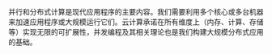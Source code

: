 并行和分布式计算是现代应用程序的主要内容。我们需要利用多个核心或多台机器来加速应用程序或大规模运行它们。云计算承诺在所有维度上（内存、计算、存储等）实现无限的可扩展性，并发编程及其相关理论也是我们构建大规模分布式应用的基础。